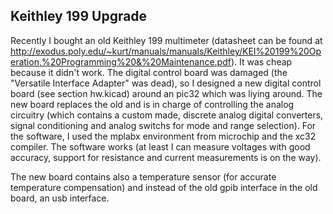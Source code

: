 Keithley 199 Upgrade
--------------------

Recently I bought an old Keithley 199 multimeter (datasheet can be found at 
http://exodus.poly.edu/~kurt/manuals/manuals/Keithley/KEI%20199%20Operation,%20Programming%20&%20Maintenance.pdf). 
It was cheap because it didn't work. The digital control board was damaged 
(the "Versatile Interface Adapter" was dead), so I designed a new digital 
control board (see section hw.kicad) around an pic32 which was liying around. 
The new board replaces the old and is in charge of controlling the analog 
circuitry (which contains a custom made, discrete analog digital converters, 
signal conditioning and analog switchs for mode and range selection). 
For the software, I used the mplabx environment from microchip and the xc32 
compiler. The software works (at least I can measure voltages with good 
accuracy, support for resistance and current measurements is on the way). 

The new board contains also a temperature sensor (for accurate temperature 
compensation) and instead of the old gpib interface in the old board, an usb
interface.


